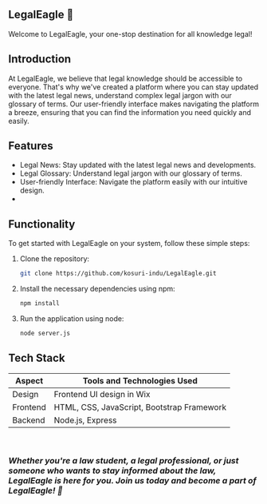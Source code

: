 ## LegalEagle 🦅

Welcome to LegalEagle, your one-stop destination for all knowledge legal!

## Introduction

At LegalEagle, we believe that legal knowledge should be accessible to everyone. That's why we've created a platform where you can stay updated with the latest legal news, understand complex legal jargon with our glossary of terms. Our user-friendly interface makes navigating the platform a breeze, ensuring that you can find the information you need quickly and easily.

## Features

- Legal News: Stay updated with the latest legal news and developments.
- Legal Glossary: Understand legal jargon with our glossary of terms.
- User-friendly Interface: Navigate the platform easily with our intuitive design.
- 
## Functionality

To get started with LegalEagle on your system, follow these simple steps:

1. Clone the repository:
   
   ```bash
   git clone https://github.com/kosuri-indu/LegalEagle.git
   ```
1. Install the necessary dependencies using npm:
   
   ```bash
   npm install
   ```
3. Run the application using node:
   
   ```bash
   node server.js
   ```
   
## Tech Stack

| Aspect        | Tools and Technologies Used                |
|---------------|--------------------------------------------|
| Design        | Frontend UI design in Wix                  |
| Frontend      | HTML, CSS, JavaScript, Bootstrap Framework |
| Backend       | Node.js, Express                           |

<br/>

### _Whether you're a law student, a legal professional, or just someone who wants to stay informed about the law, LegalEagle is here for you. Join us today and become a part of LegalEagle! 🦅_

<br/>
